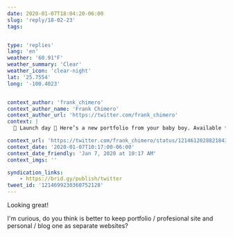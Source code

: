 ```yaml
---
date: 2020-01-07T18:04:20-06:00
slug: 'reply/18-02-23'
tags:


type: 'replies'
lang: 'en'
weather: '60.91°F'
weather_summary: 'Clear'
weather_icon: 'clear-night'
lat: '25.7554'
long: '-100.4023'


context_author: 'frank_chimero'
context_author_name: 'Frank Chimero'
context_author_url: 'https://twitter.com/frank_chimero'
context: |
  🎉 Launch day 🎉 Here’s a new portfolio from your baby boy. Available for hire beginning at the end of the month. <a href="https://studiofrank.co">https://studiofrank.co</a>

context_url: 'https://twitter.com/frank_chimero/status/1214612028821843968?s=12'
context_date: '2020-01-07T10:17:00-06:00'
context_date_friendly: 'Jan 7, 2020 at 10:17 AM'
context_imgs: ''

syndication_links:
    - https://brid.gy/publish/twitter
tweet_id: '1214699230360752128'
---
```

Looking great! 

I'm curious, do you think is better to keep portfolio / profesional site and personal / blog one as separate websites?